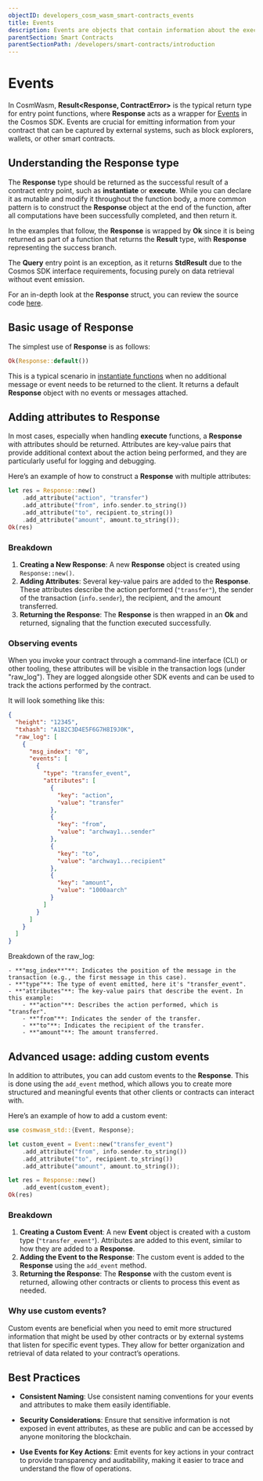 ```yaml
---
objectID: developers_cosm_wasm_smart-contracts_events
title: Events
description: Events are objects that contain information about the execution of the application
parentSection: Smart Contracts
parentSectionPath: /developers/smart-contracts/introduction
---
```


# Events

In CosmWasm, **Result<Response, ContractError>** is the typical return type for entry point functions, where **Response** acts as a wrapper for [Events](https://docs.cosmos.network/main/learn/advanced/events) in the Cosmos SDK. Events are crucial for emitting information from your contract that can be captured by external systems, such as block explorers, wallets, or other smart contracts.

## Understanding the **Response** type

The **Response** type should be returned as the successful result of a contract entry point, such as **instantiate** or **execute**. While you can declare it as mutable and modify it throughout the function body, a more common pattern is to construct the **Response** object at the end of the function, after all computations have been successfully completed, and then return it.

In the examples that follow, the **Response** is wrapped by **Ok** since it is being returned as part of a function that returns the **Result** type, with **Response** representing the success branch.

The **Query** entry point is an exception, as it returns **StdResult<Binary>** due to the Cosmos SDK interface requirements, focusing purely on data retrieval without event emission.

For an in-depth look at the **Response** struct, you can review the source code [here](https://github.com/CosmWasm/cosmwasm/blob/main/packages/std/src/results/response.rs#L65).

## Basic usage of **Response**

The simplest use of **Response** is as follows:

```rust
Ok(Response::default())
```

This is a typical scenario in [instantiate functions](https://github.com/CosmWasm/cw-plus/blob/main/contracts/cw20-base/src/contract.rs#L155) when no additional message or event needs to be returned to the client. It returns a default **Response** object with no events or messages attached.

## Adding attributes to **Response**

In most cases, especially when handling **execute** functions, a **Response** with attributes should be returned. Attributes are key-value pairs that provide additional context about the action being performed, and they are particularly useful for logging and debugging.

Here’s an example of how to construct a **Response** with multiple attributes:

```rust
let res = Response::new()
    .add_attribute("action", "transfer")
    .add_attribute("from", info.sender.to_string())
    .add_attribute("to", recipient.to_string())
    .add_attribute("amount", amount.to_string());
Ok(res)
```

### Breakdown

1. **Creating a New Response**: A new **Response** object is created using `Response::new()`.
2. **Adding Attributes**: Several key-value pairs are added to the **Response**. These attributes describe the action performed (`"transfer"`), the sender of the transaction (`info.sender`), the recipient, and the amount transferred.
3. **Returning the Response**: The **Response** is then wrapped in an **Ok** and returned, signaling that the function executed successfully.

### Observing events

When you invoke your contract through a command-line interface (CLI) or other tooling, these attributes will be visible in the transaction logs (under "raw_log"). They are logged alongside other SDK events and can be used to track the actions performed by the contract.

It will look something like this:

```json
{
  "height": "12345",
  "txhash": "A1B2C3D4E5F6G7H8I9J0K",
  "raw_log": [
    {
      "msg_index": "0",
      "events": [
        {
          "type": "transfer_event",
          "attributes": [
            {
              "key": "action",
              "value": "transfer"
            },
            {
              "key": "from",
              "value": "archway1...sender"
            },
            {
              "key": "to",
              "value": "archway1...recipient"
            },
            {
              "key": "amount",
              "value": "1000aarch"
            }
          ]
        }
      ]
    }
  ]
}
```

Breakdown of the raw_log:

    - **"msg_index**"**: Indicates the position of the message in the transaction (e.g., the first message in this case).
    - **"type"**: The type of event emitted, here it's "transfer_event".
    - **"attributes"**: The key-value pairs that describe the event. In this example:
        - **"action"**: Describes the action performed, which is "transfer".
        - **"from"**: Indicates the sender of the transfer.
        - **"to"**: Indicates the recipient of the transfer.
        - **"amount"**: The amount transferred.

## Advanced usage: adding custom events

In addition to attributes, you can add custom events to the **Response**. This is done using the `add_event` method, which allows you to create more structured and meaningful events that other clients or contracts can interact with.

Here’s an example of how to add a custom event:

```rust
use cosmwasm_std::{Event, Response};

let custom_event = Event::new("transfer_event")
    .add_attribute("from", info.sender.to_string())
    .add_attribute("to", recipient.to_string())
    .add_attribute("amount", amount.to_string());

let res = Response::new()
    .add_event(custom_event);
Ok(res)
```

### Breakdown

1. **Creating a Custom Event**: A new **Event** object is created with a custom type (`"transfer_event"`). Attributes are added to this event, similar to how they are added to a **Response**.
2. **Adding the Event to the Response**: The custom event is added to the **Response** using the `add_event` method.
3. **Returning the Response**: The **Response** with the custom event is returned, allowing other contracts or clients to process this event as needed.

### Why use custom events?

Custom events are beneficial when you need to emit more structured information that might be used by other contracts or by external systems that listen for specific event types. They allow for better organization and retrieval of data related to your contract’s operations.

## Best Practices

- **Consistent Naming**: Use consistent naming conventions for your events and attributes to make them easily identifiable.
  
- **Security Considerations**: Ensure that sensitive information is not exposed in event attributes, as these are public and can be accessed by anyone monitoring the blockchain.
  
- **Use Events for Key Actions**: Emit events for key actions in your contract to provide transparency and auditability, making it easier to trace and understand the flow of operations.
